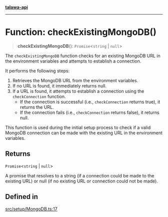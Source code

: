 [**talawa-api**](../../../README.md)

***

# Function: checkExistingMongoDB()

> **checkExistingMongoDB**(): `Promise`\<`string` \| `null`\>

The `checkExistingMongoDB` function checks for an existing MongoDB URL in the environment variables and attempts to establish a connection.

It performs the following steps:
1. Retrieves the MongoDB URL from the environment variables.
2. If no URL is found, it immediately returns null.
3. If a URL is found, it attempts to establish a connection using the `checkConnection` function.
   - If the connection is successful (i.e., `checkConnection` returns true), it returns the URL.
   - If the connection fails (i.e., `checkConnection` returns false), it returns null.

This function is used during the initial setup process to check if a valid MongoDB connection can be made with the existing URL in the environment variables.

## Returns

`Promise`\<`string` \| `null`\>

A promise that resolves to a string (if a connection could be made to the existing URL) or null (if no existing URL or connection could not be made).

## Defined in

[src/setup/MongoDB.ts:17](https://github.com/Suyash878/talawa-api/blob/e4413cec641a837926071678fed3c7f67234e31e/src/setup/MongoDB.ts#L17)
